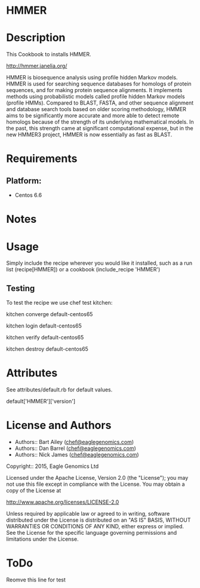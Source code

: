 # HMMER

Description
===========
This Cookbook to installs HMMER.

http://hmmer.janelia.org/

HMMER is biosequence analysis using profile hidden Markov models. HMMER is used for searching sequence databases for homologs of 
protein sequences, and for making protein sequence alignments. It implements methods using probabilistic models called profile 
hidden Markov models (profile HMMs). Compared to BLAST, FASTA, and other sequence alignment and database search tools based 
on older scoring methodology, HMMER aims to be significantly more accurate and more able to detect remote homologs because 
of the strength of its underlying mathematical models. In the past, this strength came at significant computational expense, 
but in the new HMMER3 project, HMMER is now essentially as fast as BLAST.

Requirements
============

## Platform:

* Centos 6.6

Notes
=====

Usage
=====
Simply include the recipe wherever you would like it installed, such as a run list (recipe[HMMER]) or a cookbook (include_recipe 'HMMER')


## Testing
To test the recipe we use chef test kitchen:

kitchen converge default-centos65 

kitchen login default-centos65

kitchen verify default-centos65

kitchen destroy default-centos65

Attributes
==========
See attributes/default.rb for default values.

default['HMMER']['version'] 

License and Authors
===================

* Authors:: Bart Ailey (<chef@eaglegenomics.com>)
* Authors:: Dan Barrel (<chef@eaglegenomics.com>)
* Authors:: Nick James (<chef@eaglegenomics.com>)

Copyright:: 2015, Eagle Genomics Ltd
    
Licensed under the Apache License, Version 2.0 (the "License");
you may not use this file except in compliance with the License.
You may obtain a copy of the License at

http://www.apache.org/licenses/LICENSE-2.0

Unless required by applicable law or agreed to in writing, software
distributed under the License is distributed on an "AS IS" BASIS,
WITHOUT WARRANTIES OR CONDITIONS OF ANY KIND, either express or implied.
See the License for the specific language governing permissions and
limitations under the License.
    
ToDo
====
Reomve this line for test

